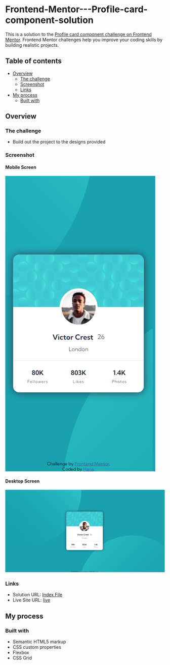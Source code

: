 # Frontend-Mentor---Profile-card-component-solution

This is a solution to the [Profile card component challenge on Frontend Mentor](https://www.frontendmentor.io/challenges/profile-card-component-cfArpWshJ). Frontend Mentor challenges help you improve your coding skills by building realistic projects. 

## Table of contents

- [Overview](#overview)
  - [The challenge](#the-challenge)
  - [Screenshot](#screenshot)
  - [Links](#links)
- [My process](#my-process)
  - [Built with](#built-with)


## Overview

### The challenge

- Build out the project to the designs provided

### Screenshot

#### Mobile Screen

<img src="images/mobile.png">

#### Desktop Screen

<img src="images/desktop.png">

### Links

- Solution URL: [Index File](https://github.com/hanaS98/Frontend-Mentor---Profile-card-component-solution/blob/main/index.html)
- Live Site URL: [live](https://your-live-site-url.com)

## My process

### Built with

- Semantic HTML5 markup
- CSS custom properties
- Flexbox
- CSS Grid
